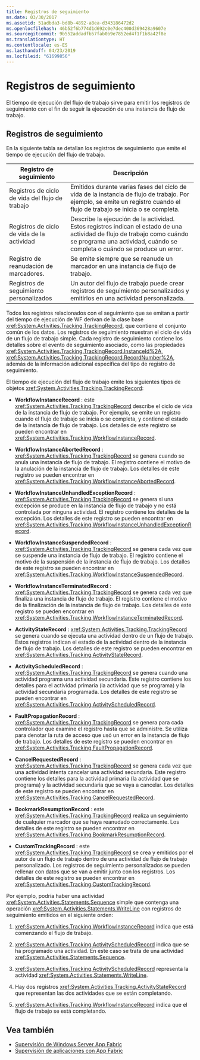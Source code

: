 ```yaml
---
title: Registros de seguimiento
ms.date: 03/30/2017
ms.assetid: 51adbda3-bd8b-4892-a8ea-d343186472d2
ms.openlocfilehash: 46b52f6b774d1d692c0e7dec400d369428a9607e
ms.sourcegitcommit: 9b552addadfb57fab0b9e7852ed4f1f1b8a42f8e
ms.translationtype: HT
ms.contentlocale: es-ES
ms.lasthandoff: 04/23/2019
ms.locfileid: "61699856"
---
```

# <a name="tracking-records"></a>Registros de seguimiento
El tiempo de ejecución del flujo de trabajo sirve para emitir los registros de seguimiento con el fin de seguir la ejecución de una instancia de flujo de trabajo.  
  
## <a name="tracking-records"></a>Registros de seguimiento  
 En la siguiente tabla se detallan los registros de seguimiento que emite el tiempo de ejecución del flujo de trabajo.  
  
|Registro de seguimiento|Descripción|  
|---------------------|-----------------|  
|Registros de ciclo de vida del flujo de trabajo|Emitidos durante varias fases del ciclo de vida de la instancia de flujo de trabajo. Por ejemplo, se emite un registro cuando el flujo de trabajo se inicia o se completa.|  
|Registros de ciclo de vida de la actividad|Describe la ejecución de la actividad. Estos registros indican el estado de una actividad de flujo de trabajo como cuándo se programa una actividad, cuándo se completa o cuándo se produce un error.|  
|Registro de reanudación de marcadores.|Se emite siempre que se reanude un marcador en una instancia de flujo de trabajo.|  
|Registros de seguimiento personalizados|Un autor del flujo de trabajo puede crear registros de seguimiento personalizados y emitirlos en una actividad personalizada.|  
  
 Todos los registros relacionados con el seguimiento que se emitan a partir del tiempo de ejecución de WF derivan de la clase base <xref:System.Activities.Tracking.TrackingRecord>, que contiene el conjunto común de los datos. Los registros de seguimiento muestran el ciclo de vida de un flujo de trabajo simple. Cada registro de seguimiento contiene los detalles sobre el evento de seguimiento asociado, como las propiedades <xref:System.Activities.Tracking.TrackingRecord.InstanceId%2A>, <xref:System.Activities.Tracking.TrackingRecord.RecordNumber%2A>, además de la información adicional específica del tipo de registro de seguimiento.  
  
 El tiempo de ejecución del flujo de trabajo emite los siguientes tipos de objetos <xref:System.Activities.Tracking.TrackingRecord>:  
  
- **WorkflowInstanceRecord** : este <xref:System.Activities.Tracking.TrackingRecord> describe el ciclo de vida de la instancia de flujo de trabajo. Por ejemplo, se emite un registro cuando el flujo de trabajo se inicia o se completa, y contiene el estado de la instancia de flujo de trabajo. Los detalles de este registro se pueden encontrar en <xref:System.Activities.Tracking.WorkflowInstanceRecord>.  
  
- **WorkflowInstanceAbortedRecord** : <xref:System.Activities.Tracking.TrackingRecord> se genera cuando se anula una instancia de flujo de trabajo. El registro contiene el motivo de la anulación de la instancia de flujo de trabajo. Los detalles de este registro se pueden encontrar en <xref:System.Activities.Tracking.WorkflowInstanceAbortedRecord>.  
  
- **WorkflowInstanceUnhandledExceptionRecord** : <xref:System.Activities.Tracking.TrackingRecord> se genera si una excepción se produce en la instancia de flujo de trabajo y no está controlada por ninguna actividad. El registro contiene los detalles de la excepción. Los detalles de este registro se pueden encontrar en <xref:System.Activities.Tracking.WorkflowInstanceUnhandledExceptionRecord>.  
  
- **WorkflowInstanceSuspendedRecord** : <xref:System.Activities.Tracking.TrackingRecord> se genera cada vez que se suspende una instancia de flujo de trabajo. El registro contiene el motivo de la suspensión de la instancia de flujo de trabajo. Los detalles de este registro se pueden encontrar en <xref:System.Activities.Tracking.WorkflowInstanceSuspendedRecord>.  
  
- **WorkflowInstanceTerminatedRecord** : <xref:System.Activities.Tracking.TrackingRecord> se genera cada vez que finaliza una instancia de flujo de trabajo. El registro contiene el motivo de la finalización de la instancia de flujo de trabajo. Los detalles de este registro se pueden encontrar en <xref:System.Activities.Tracking.WorkflowInstanceTerminatedRecord>.  
  
- **ActivityStateRecord** : <xref:System.Activities.Tracking.TrackingRecord> se genera cuando se ejecuta una actividad dentro de un flujo de trabajo. Estos registros indican el estado de la actividad dentro de la instancia de flujo de trabajo. Los detalles de este registro se pueden encontrar en <xref:System.Activities.Tracking.ActivityStateRecord>.  
  
- **ActivityScheduledRecord** : <xref:System.Activities.Tracking.TrackingRecord> se genera cuando una actividad programa una actividad secundaria. Este registro contiene los detalles para el actividad primaria (la actividad que se programa) y la actividad secundaria programada. Los detalles de este registro se pueden encontrar en <xref:System.Activities.Tracking.ActivityScheduledRecord>.  
  
- **FaultPropagationRecord** : <xref:System.Activities.Tracking.TrackingRecord> se genera para cada controlador que examine el registro hasta que se administre. Se utiliza para denotar la ruta de acceso que usó un error en la instancia de flujo de trabajo. Los detalles de este registro se pueden encontrar en <xref:System.Activities.Tracking.FaultPropagationRecord>.  
  
- **CancelRequestedRecord** : <xref:System.Activities.Tracking.TrackingRecord> se genera cada vez que una actividad intenta cancelar una actividad secundaria. Este registro contiene los detalles para la actividad primaria (la actividad que se programa) y la actividad secundaria que se vaya a cancelar. Los detalles de este registro se pueden encontrar en <xref:System.Activities.Tracking.CancelRequestedRecord>.  
  
- **BookmarkResumptionRecord** : este <xref:System.Activities.Tracking.TrackingRecord> realiza un seguimiento de cualquier marcador que se haya reanudado correctamente. Los detalles de este registro se pueden encontrar en <xref:System.Activities.Tracking.BookmarkResumptionRecord>.  
  
- **CustomTrackingRecord** : este <xref:System.Activities.Tracking.TrackingRecord> se crea y emitidos por el autor de un flujo de trabajo dentro de una actividad de flujo de trabajo personalizado. Los registros de seguimiento personalizados se pueden rellenar con datos que se van a emitir junto con los registros. Los detalles de este registro se pueden encontrar en <xref:System.Activities.Tracking.CustomTrackingRecord>.  
  
 Por ejemplo, podría haber una actividad <xref:System.Activities.Statements.Sequence> simple que contenga una operación <xref:System.Activities.Statements.WriteLine> con registros de seguimiento emitidos en el siguiente orden:  
  
1. <xref:System.Activities.Tracking.WorkflowInstanceRecord> indica que está comenzando el flujo de trabajo.  
  
2. <xref:System.Activities.Tracking.ActivityScheduledRecord> indica que se ha programado una actividad. En este caso se trata de una actividad <xref:System.Activities.Statements.Sequence>.  
  
3. <xref:System.Activities.Tracking.ActivityScheduledRecord> representa la actividad <xref:System.Activities.Statements.WriteLine>.  
  
4. Hay dos registros <xref:System.Activities.Tracking.ActivityStateRecord> que representan las dos actividades que se están completando.  
  
5. <xref:System.Activities.Tracking.WorkflowInstanceRecord> indica que el flujo de trabajo se está completando.  
  
## <a name="see-also"></a>Vea también

- [Supervisión de Windows Server App Fabric](https://go.microsoft.com/fwlink/?LinkId=201273)
- [Supervisión de aplicaciones con App Fabric](https://go.microsoft.com/fwlink/?LinkId=201275)
